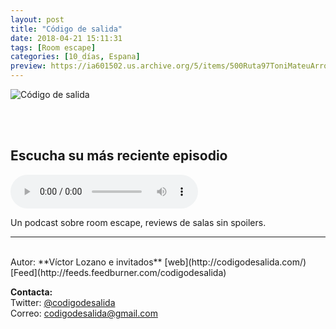 ```yaml
---
layout: post
title: "Código de salida"
date: 2018-04-21 15:11:31
tags: [Room escape]
categories: [10_días, Espana]
preview: https://ia601502.us.archive.org/5/items/500Ruta97ToniMateuArrom/300-Codigo-VictorLozano.jpg
---
```


![Código de salida](https://ia601502.us.archive.org/5/items/500Ruta97ToniMateuArrom/500-Codigo-VictorLozano.jpg)

<br/>
<br/>

## Escucha su más reciente episodio

<!--reproductor-feed=http://feeds.feedburner.com/codigodesalida-->
<!--reproductor-start-->
<audio id="audio" preload="auto" controls="" src="http://www.ivoox.com/aegis-pesadilla-atropos_mf_26873745_feed_1.mp3"></audio>
<!--reproductor-end-->

Un podcast sobre room escape, reviews de salas sin spoilers.  

_ _ _
<br>
Autor: **Víctor Lozano e invitados**  
[web](http://codigodesalida.com/)  
[Feed](http://feeds.feedburner.com/codigodesalida)  



**Contacta:**  
Twitter: [@codigodesalida](https://twitter.com/codigodesalida)  
Correo: [codigodesalida@gmail.com](mailto:codigodesalida@gmail.com)  

